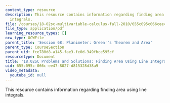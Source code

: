 ```yaml
---
content_type: resource
description: This resource contains information regarding finding area using line
  integrals.
file: /courses/18-02sc-multivariable-calculus-fall-2010/655c095c066cee478027d815328d38a9_MIT18_02SC_we_68_comb.pdf
file_type: application/pdf
learning_resource_types: []
ocw_type: OCWFile
parent_title: 'Session 68: Planimeter: Green''s Theorem and Area'
parent_type: CourseSection
parent_uid: fce780d8-a145-fae3-fe0d-349fbce595cf
resourcetype: Document
title: '18.02SC Problems and Solutions: Finding Area Using Line Integrals'
uid: 655c095c-066c-ee47-8027-d815328d38a9
video_metadata:
  youtube_id: null
---
```

This resource contains information regarding finding area using line integrals.

